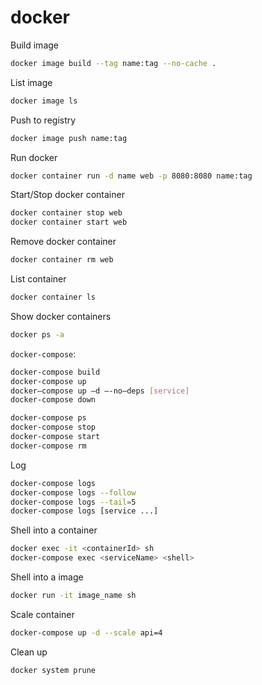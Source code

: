 docker
======

Build image

```sh
docker image build --tag name:tag --no-cache .
```

List image

```sh
docker image ls
```

Push to registry

```sh
docker image push name:tag
```

Run docker

```sh
docker container run -d name web -p 8080:8080 name:tag
```

Start/Stop docker container

```sh
docker container stop web
docker container start web
```

Remove docker container

```sh
docker container rm web
```

List container

```sh
docker container ls
```

Show docker containers

```sh
docker ps -a
```

`docker-compose`:

```sh
docker-compose build
docker-compose up
docker—compose up —d —-no—deps [service]
docker-compose down

docker-compose ps
docker-compose stop
docker-compose start
docker-compose rm
```

Log

```sh
docker-compose logs
docker-compose logs --follow
docker-compose logs --tail=5
docker-compose logs [service ...]
```

Shell into a container

```sh
docker exec -it <containerId> sh
docker-compose exec <serviceName> <shell>
```

Shell into a image

```sh
docker run -it image_name sh
```

Scale container

```sh
docker-compose up -d --scale api=4
```

Clean up

```sh
docker system prune
```
